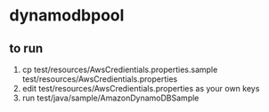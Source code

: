 dynamodbpool
====================================

## to run

1. cp test/resources/AwsCredientials.properties.sample test/resources/AwsCredientials.properties
2. edit test/resources/AwsCredientials.properties as your own keys
3. run test/java/sample/AmazonDynamoDBSample

